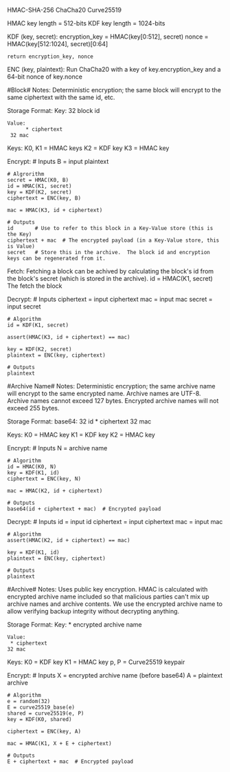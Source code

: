HMAC-SHA-256
ChaCha20
Curve25519


HMAC key length = 512-bits
KDF key length = 1024-bits


KDF (key, secret):
	encryption_key = HMAC(key[0:512], secret)
	nonce = HMAC(key[512:1024], secret)[0:64]

	return encryption_key, nonce


ENC (key, plaintext):
	Run ChaCha20 with a key of key.encryption_key and a 64-bit nonce of key.nonce




#Block#
Notes:
Deterministic encryption; the same block will encrypt to the same ciphertext with the same id, etc.


Storage Format:
	Key:
	 32 block id

	Value:
       	  * ciphertext
 	 32 mac

Keys:
	K0, K1 = HMAC keys
	K2 = KDF key
	K3 = HMAC key

Encrypt:
	# Inputs
	B = input plaintext

	# Algrorithm
	secret = HMAC(K0, B)
	id = HMAC(K1, secret)
	key = KDF(K2, secret)
	ciphertext = ENC(key, B)

	mac = HMAC(K3, id + ciphertext)

	# Outputs
	id       # Use to refer to this block in a Key-Value store (this is the Key)
	ciphertext + mac  # The encrypted payload (in a Key-Value store, this is Value)
	secret   # Store this in the archive.  The block id and encryption keys can be regenerated from it.

Fetch:
	Fetching a block can be achived by calculating the block's id from the block's secret (which is stored in the archive).
	id = HMAC(K1, secret)
	The fetch the block

Decrypt:
	# Inputs
	ciphertext = input ciphertext
	mac = input mac
	secret = input secret

	# Algorithm
	id = KDF(K1, secret)

	assert(HMAC(K3, id + ciphertext) == mac)

	key = KDF(K2, secret)
	plaintext = ENC(key, ciphertext)

	# Outputs
	plaintext



#Archive Name#
Notes:
Deterministic encryption; the same archive name will encrypt to the same encrypted name.
Archive names are UTF-8.
Archive names cannot exceed 127 bytes.
Encrypted archive names will not exceed 255 bytes.


Storage Format:
	base64:
	 32 id
	  * ciphertext
	 32 mac

Keys:
	K0 = HMAC key
	K1 = KDF key
	K2 = HMAC key

Encrypt:
	# Inputs
	N = archive name

	# Algorithm
	id = HMAC(K0, N)
	key = KDF(K1, id)
	ciphertext = ENC(key, N)

	mac = HMAC(K2, id + ciphertext)

	# Outputs
	base64(id + ciphertext + mac)  # Encrypted payload

Decrypt:
	# Inputs
	id = input id
	ciphertext = input ciphertext
	mac = input mac

	# Algorithm
	assert(HMAC(K2, id + ciphertext) == mac)

	key = KDF(K1, id)
	plaintext = ENC(key, ciphertext)

	# Outputs
	plaintext



#Archive#
Notes:
Uses public key encryption.
HMAC is calculated with encrypted archive name included so that malicious parties can't mix up archive names and archive contents.  We use the encrypted archive name to allow verifying backup integrity without decrypting anything.

Storage Format:
	Key:
	 * encrypted archive name

	Value:
	 * ciphertext
	32 mac

Keys:
	K0 = KDF key
	K1 = HMAC key
	p, P = Curve25519 keypair

Encrypt:
	# Inputs
	X = encrypted archive name (before base64)
	A = plaintext archive

	# Algorithm
	e = random(32)
	E = curve25519_base(e)
	shared = curve25519(e, P)
	key = KDF(K0, shared)

	ciphertext = ENC(key, A)

	mac = HMAC(K1, X + E + ciphertext)

	# Outputs
	E + ciphertext + mac  # Encrypted payload
